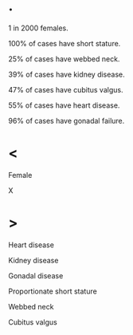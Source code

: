 # .

1 in 2000 females.

100% of cases have short stature.

25% of cases have webbed neck.

39% of cases have kidney disease.

47% of cases have cubitus valgus.

55% of cases have heart disease.

96% of cases have gonadal failure.

# <

Female

X

# >

Heart disease

Kidney disease

Gonadal disease

Proportionate short stature

Webbed neck

Cubitus valgus
